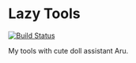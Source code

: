 # Lazy Tools

[![Build Status](https://travis-ci.org/DoumanAsh/lazy-tools.js.svg?branch=master)](https://travis-ci.org/DoumanAsh/lazy-tools.js)

My tools with cute doll assistant Aru.
